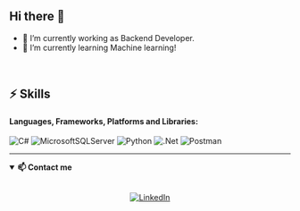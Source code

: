 ## Hi there 👋
- 🔭 I’m currently working as Backend Developer.
- 🌱 I’m currently learning Machine learning!

<br>

## ⚡ Skills

#### Languages, Frameworks, Platforms and Libraries: <br>
![C#](https://img.shields.io/badge/c%23-%23239120.svg?style=for-the-badge&logo=csharp&logoColor=white)
![MicrosoftSQLServer](https://img.shields.io/badge/Microsoft%20SQL%20Server-CC2927?style=for-the-badge&logo=microsoft%20sql%20server&logoColor=white)
![Python](https://img.shields.io/badge/python-3670A0?style=for-the-badge&logo=python&logoColor=ffdd54)
![.Net](https://img.shields.io/badge/.NET-5C2D91?style=for-the-badge&logo=.net&logoColor=white)
![Postman](https://img.shields.io/badge/Postman-FF6C37?style=for-the-badge&logo=postman&logoColor=white)

<hr>

<details open>
<summary> <b>📫 Contact me </b></summary>
 <br>
  <p align="center">
  <a href="https://www.linkedin.com/in/zahraashoori/"><img alt="LinkedIn" src="https://img.shields.io/badge/Linkedin-alirzagz-blue?style=for-the-badge&logo=linkedin"></a>
  </p>
</details>
<!--
**Zahra-Ashoori/Zahra-Ashoori** is a ✨ _special_ ✨ repository because its `README.md` (this file) appears on your GitHub profile.

Here are some ideas to get you started:


-->

